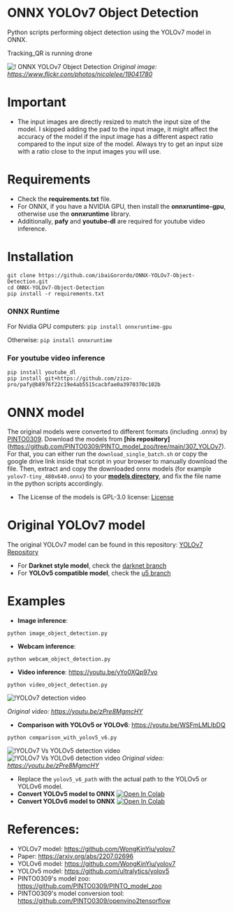 # ONNX YOLOv7 Object Detection
 Python scripts performing object detection using the YOLOv7 model in ONNX.
 
 Tracking_QR is running drone

![! ONNX YOLOv7 Object Detection](https://github.com/ibaiGorordo/ONNX-YOLOv7-Object-Detection/blob/main/doc/img/detected_objects.jpg)
*Original image: https://www.flickr.com/photos/nicolelee/19041780*

# Important
- The input images are directly resized to match the input size of the model. I skipped adding the pad to the input image, it might affect the accuracy of the model if the input image has a different aspect ratio compared to the input size of the model. Always try to get an input size with a ratio close to the input images you will use.

# Requirements

 * Check the **requirements.txt** file.
 * For ONNX, if you have a NVIDIA GPU, then install the **onnxruntime-gpu**, otherwise use the **onnxruntime** library.
 * Additionally, **pafy** and **youtube-dl** are required for youtube video inference.

# Installation
```
git clone https://github.com/ibaiGorordo/ONNX-YOLOv7-Object-Detection.git
cd ONNX-YOLOv7-Object-Detection
pip install -r requirements.txt
```
### ONNX Runtime
For Nvidia GPU computers:
`pip install onnxruntime-gpu`

Otherwise:
`pip install onnxruntime`

### For youtube video inference
```
pip install youtube_dl
pip install git+https://github.com/zizo-pro/pafy@b8976f22c19e4ab5515cacbfae0a3970370c102b
```

# ONNX model
The original models were converted to different formats (including .onnx) by [PINTO0309](https://github.com/PINTO0309). Download the models from **[his repository]**(https://github.com/PINTO0309/PINTO_model_zoo/tree/main/307_YOLOv7). For that, you can either run the `download_single_batch.sh` or copy the google drive link inside that script in your browser to manually download the file. Then, extract and copy the downloaded onnx models (for example `yolov7-tiny_480x640.onnx`) to your **[models directory](https://github.com/ibaiGorordo/ONNX-YOLOv7-Object-Detection/tree/main/models)**, and fix the file name in the python scripts accordingly.

- The License of the models is GPL-3.0 license: [License](https://github.com/WongKinYiu/yolov7/blob/main/LICENSE.md)

# Original YOLOv7 model
The original YOLOv7 model can be found in this repository: [YOLOv7 Repository](https://github.com/WongKinYiu/yolov7)
- For **Darknet style model**, check the [darknet branch](https://github.com/WongKinYiu/yolov7/tree/darknet)
- For **YOLOv5 compatible model**, check the [u5 branch](https://github.com/WongKinYiu/yolov7/tree/u5)

# Examples

 * **Image inference**:
 ```
 python image_object_detection.py
 ```

 * **Webcam inference**:
 ```
 python webcam_object_detection.py
 ```

 * **Video inference**: https://youtu.be/yYo0XQp97vo
 ```
 python video_object_detection.py
 ```
 ![!YOLOv7 detection video](https://github.com/ibaiGorordo/ONNX-YOLOv7-Object-Detection/blob/main/doc/img/yolov7_video.gif)

  *Original video: https://youtu.be/zPre8MgmcHY*

 * **Comparison with YOLOv5 or YOLOv6**: https://youtu.be/WSFmLMLIbDQ
 ```
 python comparison_with_yolov5_v6.py
 ```
![!YOLOv7 Vs YOLOv5 detection video](https://github.com/ibaiGorordo/ONNX-YOLOv7-Object-Detection/blob/main/doc/img/yolov7_yolov5_video.gif)
![!YOLOv7 Vs YOLOv6 detection video](https://github.com/ibaiGorordo/ONNX-YOLOv7-Object-Detection/blob/main/doc/img/yolov7_yolov6_video.gif)
  *Original video: https://youtu.be/zPre8MgmcHY*

- Replace the `yolov5_v6_path` with the actual path to the YOLOv5 or YOLOv6 model.
- **Convert YOLOv5 model to ONNX** [![Open In Colab](https://colab.research.google.com/assets/colab-badge.svg)](https://colab.research.google.com/drive/1V-F3erKkPun-vNn28BoOc6ENKmfo8kDh?usp=sharing)
- **Convert YOLOv6 model to ONNX** [![Open In Colab](https://colab.research.google.com/assets/colab-badge.svg)](https://colab.research.google.com/drive/1pke1ffMeI2dXkIAbzp6IHWdQ0u8S6I0n?usp=sharing)

# References:
* YOLOv7 model: https://github.com/WongKinYiu/yolov7
* Paper: https://arxiv.org/abs/2207.02696
* YOLOv6 model: https://github.com/WongKinYiu/yolov7
* YOLOv5 model: https://github.com/ultralytics/yolov5
* PINTO0309's model zoo: https://github.com/PINTO0309/PINTO_model_zoo
* PINTO0309's model conversion tool: https://github.com/PINTO0309/openvino2tensorflow
